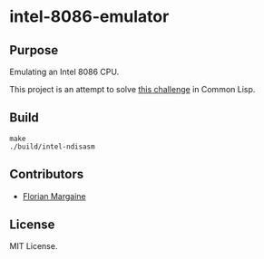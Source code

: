 intel-8086-emulator
===

Purpose
---

Emulating an Intel 8086 CPU.

This project is an attempt to solve [this challenge][0] in Common Lisp.

Build
---

    make
    ./build/intel-ndisasm

Contributors
---

- [Florian Margaine](http://margaine.com)

License
---

MIT License.

  [0]: http://codegolf.stackexchange.com/questions/4732/emulate-an-intel-8086-cpu
